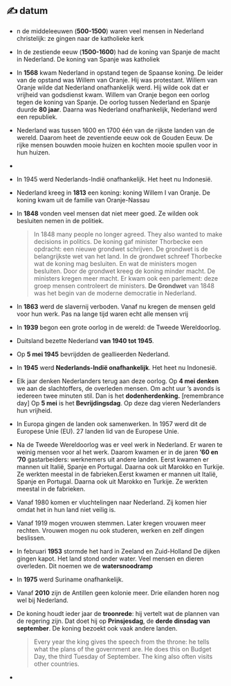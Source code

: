 ## :writing_hand: datum

- n de middeleeuwen (**500-1500**) waren veel mensen in Nederland christelijk: ze gingen naar de katholieke kerk

- In de zestiende eeuw (**1500-1600**) had de koning van Spanje de macht in Nederland. De koning van Spanje was katholiek

- In **1568** kwam Nederland in opstand tegen de Spaanse koning. De leider van de opstand was Willem van Oranje. Hij was protestant. Willem van Oranje wilde dat Nederland onafhankelijk werd. Hij wilde ook dat er vrijheid van godsdienst kwam. Willem van Oranje begon een oorlog tegen de koning van Spanje. De oorlog tussen Nederland en Spanje duurde **80 jaar**. Daarna was Nederland onafhankelijk, Nederland werd een republiek.

- Nederland was tussen 1600 en 1700 één van de rijkste landen van de wereld. Daarom heet de zeventiende eeuw ook de Gouden Eeuw. De rijke mensen bouwden mooie huizen en kochten mooie spullen voor in hun huizen.
- 

- In 1945 werd Nederlands-Indië onafhankelijk. Het heet nu Indonesië.

- Nederland kreeg in **1813** een koning: koning Willem I van Oranje. De koning kwam uit de familie van Oranje-Nassau

- In **1848** vonden veel mensen dat niet meer goed.
  Ze wilden ook besluiten nemen in de politiek.
    > In 1848 many people no longer agreed.
      They also wanted to make decisions in politics.
  De koning gaf minister Thorbecke een opdracht: een nieuwe grondwet schrijven. 
  De grondwet is de belangrijkste wet van het land. 
  In de grondwet schreef Thorbecke wat de koning mag besluiten. 
  En wat de ministers mogen besluiten.
  Door de grondwet kreeg de koning minder macht. 
  De ministers kregen meer macht.
  Er kwam ook een parlement: deze groep mensen controleert de ministers.
  **De Grondwet** van 1848 was het begin van de moderne democratie in Nederland.

- In **1863** werd de slavernij verboden. Vanaf nu kregen de mensen geld voor hun werk. Pas na lange tijd waren echt alle mensen vrij


- In **1939** begon een grote oorlog in de wereld: de Tweede Wereldoorlog.
- Duitsland bezette Nederland **van 1940 tot 1945**.
- Op **5 mei 1945** bevrijdden de geallieerden Nederland.
- In **1945** werd **Nederlands-Indië onafhankelijk**. Het heet nu Indonesië.
- Elk jaar denken Nederlanders terug aan deze oorlog.
  Op **4 mei denken** we aan de slachtoffers, de overleden mensen.
  Om acht uur ’s avonds is iedereen twee minuten stil.
  Dan is het **dodenherdenking.** [remembrance day]
  Op **5 mei** is het **Bevrijdingsdag**.
  Op deze dag vieren Nederlanders hun vrijheid.

- In Europa gingen de landen ook samenwerken.
  In 1957 werd dit de Europese Unie (EU).
  27 landen lid van de Europese Unie.

- Na de Tweede Wereldoorlog was er veel werk in Nederland.
  Er waren te weinig mensen voor al het werk.
  Daarom kwamen er in de jaren **’60 en ’70** gastarbeiders: werknemers uit andere landen.
  Eerst kwamen er mannen uit Italië, Spanje en Portugal.
  Daarna ook uit Marokko en Turkije.
  Ze werkten meestal in de fabrieken.Eerst kwamen er mannen uit Italië, Spanje en Portugal.
  Daarna ook uit Marokko en Turkije.
  Ze werkten meestal in de fabrieken.

- Vanaf 1980 komen er vluchtelingen naar Nederland.
  Zij komen hier omdat het in hun land niet veilig is.

- Vanaf 1919 mogen vrouwen stemmen.
  Later kregen vrouwen meer rechten.
  Vrouwen mogen nu ook studeren, werken en zelf dingen beslissen.



- In februari **1953** stormde het hard in Zeeland en Zuid-Holland De dijken gingen kapot. Het land stond onder water. Veel mensen en dieren overleden. Dit noemen we de **watersnoodramp**

- In **1975** werd Suriname onafhankelijk.

- Vanaf **2010** zijn de Antillen geen kolonie meer. Drie eilanden horen nog wel bij Nederland.

- De koning houdt ieder jaar de **troonrede**: hij vertelt wat de plannen van de regering zijn. 
  Dat doet hij op **Prinsjesdag**, de **derde dinsdag van september**.
  De koning bezoekt ook vaak andere landen. 
    > Every year the king gives the speech from the throne: he tells what the plans of the government are.
      He does this on Budget Day, the third Tuesday of September.
      The king also often visits other countries.

- 
